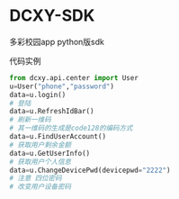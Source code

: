 # DCXY-SDK
多彩校园app python版sdk

代码实例

```python
from dcxy.api.center import User
u=User("phone","password")
data=u.login()
# 登陆
data=u.RefreshIdBar()
# 刷新一维码
# 其一维码的生成是code128的编码方式
data=u.FindUserAccount()
# 获取用户剩余金额
data=u.GetUserInfo()
# 获取用户个人信息
data=u.ChangeDevicePwd(devicepwd="2222")
# 注意 四位密码
# 改变用户设备密码
```

